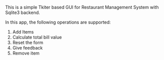 This is a simple Tkiter based GUI for Restaurant Management System with Sqlite3 backend.

In this app, the following operations are supported:
1. Add Items
2. Calculate total bill value
3. Reset the form
4. Give feedback
5. Remove item
